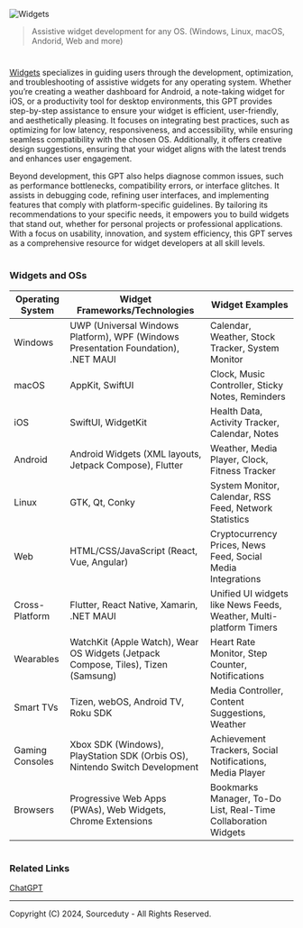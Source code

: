 ![Widgets](https://github.com/user-attachments/assets/f4c36543-34f0-4db9-a49a-e87b5fd61568)

> Assistive widget development for any OS. (Windows, Linux, macOS, Andorid, Web and more)
#

[Widgets](https://chatgpt.com/g/g-6745a4a9f5988191ba97363d17c4cd8d-widgets) specializes in guiding users through the development, optimization, and troubleshooting of assistive widgets for any operating system. Whether you’re creating a weather dashboard for Android, a note-taking widget for iOS, or a productivity tool for desktop environments, this GPT provides step-by-step assistance to ensure your widget is efficient, user-friendly, and aesthetically pleasing. It focuses on integrating best practices, such as optimizing for low latency, responsiveness, and accessibility, while ensuring seamless compatibility with the chosen OS. Additionally, it offers creative design suggestions, ensuring that your widget aligns with the latest trends and enhances user engagement.

Beyond development, this GPT also helps diagnose common issues, such as performance bottlenecks, compatibility errors, or interface glitches. It assists in debugging code, refining user interfaces, and implementing features that comply with platform-specific guidelines. By tailoring its recommendations to your specific needs, it empowers you to build widgets that stand out, whether for personal projects or professional applications. With a focus on usability, innovation, and system efficiency, this GPT serves as a comprehensive resource for widget developers at all skill levels.

#
### Widgets and OSs

| Operating System      | Widget Frameworks/Technologies                                                                  | Widget Examples                                                                   |
|-----------------------|------------------------------------------------------------------------------------------------|----------------------------------------------------------------------------------|
| Windows               | UWP (Universal Windows Platform), WPF (Windows Presentation Foundation), .NET MAUI             | Calendar, Weather, Stock Tracker, System Monitor                                |
| macOS                 | AppKit, SwiftUI                                                                               | Clock, Music Controller, Sticky Notes, Reminders                                |
| iOS                   | SwiftUI, WidgetKit                                                                            | Health Data, Activity Tracker, Calendar, Notes                                  |
| Android               | Android Widgets (XML layouts, Jetpack Compose), Flutter                                       | Weather, Media Player, Clock, Fitness Tracker                                   |
| Linux                 | GTK, Qt, Conky                                                                                | System Monitor, Calendar, RSS Feed, Network Statistics                          |
| Web                   | HTML/CSS/JavaScript (React, Vue, Angular)                                                     | Cryptocurrency Prices, News Feed, Social Media Integrations                     |
| Cross-Platform        | Flutter, React Native, Xamarin, .NET MAUI                                                     | Unified UI widgets like News Feeds, Weather, Multi-platform Timers              |
| Wearables             | WatchKit (Apple Watch), Wear OS Widgets (Jetpack Compose, Tiles), Tizen (Samsung)             | Heart Rate Monitor, Step Counter, Notifications                                 |
| Smart TVs             | Tizen, webOS, Android TV, Roku SDK                                                            | Media Controller, Content Suggestions, Weather                                  |
| Gaming Consoles       | Xbox SDK (Windows), PlayStation SDK (Orbis OS), Nintendo Switch Development                   | Achievement Trackers, Social Notifications, Media Player                        |
| Browsers              | Progressive Web Apps (PWAs), Web Widgets, Chrome Extensions                                   | Bookmarks Manager, To-Do List, Real-Time Collaboration Widgets                  |

#
### Related Links

[ChatGPT](https://github.com/sourceduty/ChatGPT)

***
Copyright (C) 2024, Sourceduty - All Rights Reserved.
